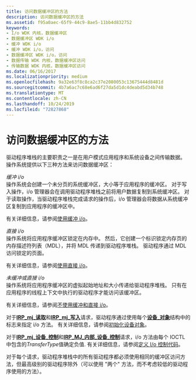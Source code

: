 ```yaml
---
title: 访问数据缓冲区的方法
description: 访问数据缓冲区的方法
ms.assetid: f95a0aec-65f9-44c9-8ae5-11bb4d832752
keywords:
- I/o WDK 内核，数据缓冲区
- 数据缓冲区 WDK i/o
- 缓冲 WDK i/o
- 缓冲 WDK i/o，访问
- 数据缓冲区 WDK i/o，访问
- 数据传输 WDK 内核，数据缓冲区访问
- 传输数据 WDK 内核，数据缓冲区访问
ms.date: 06/16/2017
ms.localizationpriority: medium
ms.openlocfilehash: 9a32e63f8c8ca2c37e2080053c13675444d8481d
ms.sourcegitcommit: 4b7a6ac7c68e6ad6f27da5d1dc4deabd5d34b748
ms.translationtype: MT
ms.contentlocale: zh-CN
ms.lasthandoff: 10/24/2019
ms.locfileid: "72827868"
---
```

# <a name="methods-for-accessing-data-buffers"></a>访问数据缓冲区的方法


驱动程序堆栈的主要职责之一是在用户模式应用程序和系统设备之间传输数据。 操作系统提供以下三种方法来访问数据缓冲区：

<a href="" id="buffered-i-o"></a>*缓冲 i/o*  
操作系统会创建一个未分页的系统缓冲区，大小等于应用程序的缓冲区。 对于写入操作，i/o 管理器会在调用驱动程序堆栈之前将用户数据复制到系统缓冲区。 对于读取操作，当驱动程序堆栈完成请求的操作后，i/o 管理器会将数据从系统缓冲区复制到应用程序的缓冲区中。

有关详细信息，请参阅[使用缓冲 i/o](using-buffered-i-o.md)。

<a href="" id="direct-i-o"></a>*直接 i/o*  
操作系统将应用程序缓冲区锁定在内存中。 然后，它创建一个标识锁定内存页的内存描述符列表（MDL），并将 MDL 传递到驱动程序堆栈。 驱动程序通过 MDL 访问锁定的页面。

有关详细信息，请参阅[使用直接 i/o](using-direct-i-o.md)。

<a href="" id="neither-buffered-nor-direct-i-o"></a>*未缓冲或直接 i/o*  
操作系统将应用程序缓冲区的虚拟起始地址和大小传递给驱动程序堆栈。 只有在应用程序的线程上下文中执行的驱动程序才能访问该缓冲区。

有关详细信息，请参阅[不使用缓冲和直接 i/o](using-neither-buffered-nor-direct-i-o.md)。

对于[**IRP\_mj\_读取**](https://docs.microsoft.com/windows-hardware/drivers/kernel/irp-mj-read)和[**IRP\_mj\_写入**](https://docs.microsoft.com/windows-hardware/drivers/kernel/irp-mj-write)请求，驱动程序通过使用每个[**设备\_对象**](https://docs.microsoft.com/windows-hardware/drivers/ddi/wdm/ns-wdm-_device_object)结构中的标志来指定 i/o 方法。 有关详细信息，请参阅[初始化设备对象](initializing-a-device-object.md)。

对于[**IRP\_mj\_设备\_控制**](https://docs.microsoft.com/windows-hardware/drivers/kernel/irp-mj-device-control)和[**IRP\_MJ\_内部\_设备\_控制**](https://docs.microsoft.com/windows-hardware/drivers/kernel/irp-mj-internal-device-control)请求，i/o 方法由每个 IOCTL 中包含的*TransferType*值确定负值. 有关详细信息，请参阅[定义 I/o 控制代码](defining-i-o-control-codes.md)。

对于每个请求，驱动程序堆栈中的所有驱动程序都必须使用相同的缓冲区访问方法，但最高级别的驱动程序除外（可以使用 "两个" 方法，而不考虑较低的驱动程序使用的方法）。

 

 




